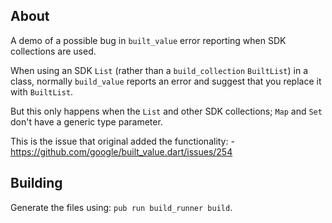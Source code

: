 ## About 
A demo of a possible bug in `built_value` error reporting when SDK collections are used.

When using an SDK `List` (rather than a `build_collection` `BuiltList`) in a class, normally `build_value` reports an error and suggest that you replace it with `BuiltList`.

But this only happens when the `List` and other SDK collections; `Map` and `Set` don't have a generic type parameter.

This is the issue that original added the functionality:     - https://github.com/google/built_value.dart/issues/254

## Building

Generate the files using: `pub run build_runner build`.


